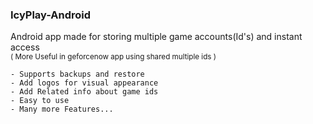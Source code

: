 ### IcyPlay-Android  
Android app made for storing multiple game accounts(Id's) and instant access  
        <sub>( More Useful in geforcenow app using shared multiple ids )</sub>   

    - Supports backups and restore
    - Add logos for visual appearance
    - Add Related info about game ids
    - Easy to use
    - Many more Features...
